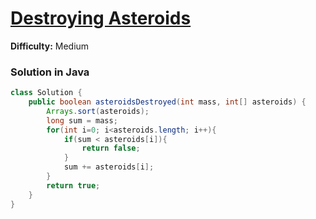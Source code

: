 # [Destroying Asteroids](https://leetcode.com/problems/destroying-asteroids/)
**Difficulty:** Medium

### Solution in Java
```java
class Solution {
    public boolean asteroidsDestroyed(int mass, int[] asteroids) {
        Arrays.sort(asteroids);
        long sum = mass;
        for(int i=0; i<asteroids.length; i++){
            if(sum < asteroids[i]){
                return false;
            }
            sum += asteroids[i];
        }
        return true;
    }
}
```
